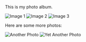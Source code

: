 This is my photo album.
 
![Image 1](https://lh3.googleusercontent.com/pw/ADCreHdM3ksMFxdXJE5Pc5D0G0bGxNcmTEv_c0HLmHWLtE--_uOWkLGl8f6swtXVHpPIqQnpOHJFF73amjb7G6h7gUpu8YHXRtYlr4_UDR2LxRPtc7e5JPo=w1920-h1080)
![Image 2](https://lh3.googleusercontent.com/pw/ADCreHdM3ksMFxdXJE5Pc5D0G0bGxNcmTEv_c0HLmHWLtE--_uOWkLGl8f6swtXVHpPIqQnpOHJFF73amjb7G6h7gUpu8YHXRtYlr4_UDR2LxRPtc7e5JPo=w1920-h1080)
![Image 3](https://lh3.googleusercontent.com/pw/ADCreHdM3ksMFxdXJE5Pc5D0G0bGxNcmTEv_c0HLmHWLtE--_uOWkLGl8f6swtXVHpPIqQnpOHJFF73amjb7G6h7gUpu8YHXRtYlr4_UDR2LxRPtc7e5JPo=w1920-h1080)

Here are some more photos:

![Another Photo](https://lh3.googleusercontent.com/pw/ADCreHdM3ksMFxdXJE5Pc5D0G0bGxNcmTEv_c0HLmHWLtE--_uOWkLGl8f6swtXVHpPIqQnpOHJFF73amjb7G6h7gUpu8YHXRtYlr4_UDR2LxRPtc7e5JPo=w1920-h1080)
![Yet Another Photo](https://lh3.googleusercontent.com/pw/ADCreHdM3ksMFxdXJE5Pc5D0G0bGxNcmTEv_c0HLmHWLtE--_uOWkLGl8f6swtXVHpPIqQnpOHJFF73amjb7G6h7gUpu8YHXRtYlr4_UDR2LxRPtc7e5JPo=w1920-h1080)
